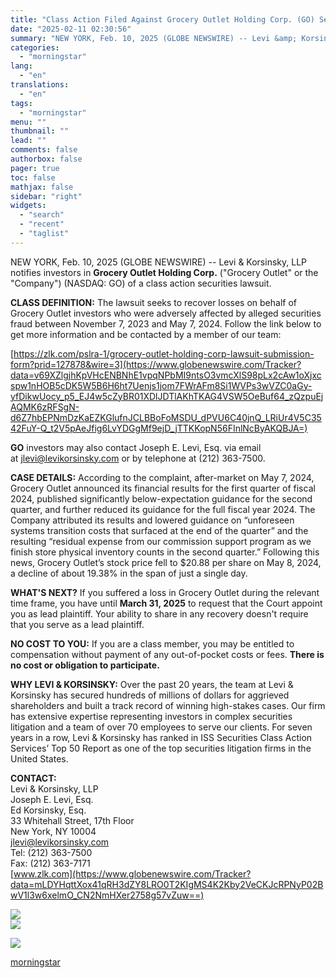 ```yaml
---
title: "Class Action Filed Against Grocery Outlet Holding Corp. (GO) Seeking Recovery for Investors – Contact Levi & Korsinsky"
date: "2025-02-11 02:30:56"
summary: "NEW YORK, Feb. 10, 2025 (GLOBE NEWSWIRE) -- Levi &amp; Korsinsky, LLP notifies investors in Grocery Outlet Holding Corp. (\"Grocery Outlet\" or the \"Company\") (NASDAQ: GO) of a class action securities lawsuit. CLASS DEFINITION: The lawsuit seeks to recover losses on behalf of Grocery Outlet investors who were adversely affected..."
categories:
  - "morningstar"
lang:
  - "en"
translations:
  - "en"
tags:
  - "morningstar"
menu: ""
thumbnail: ""
lead: ""
comments: false
authorbox: false
pager: true
toc: false
mathjax: false
sidebar: "right"
widgets:
  - "search"
  - "recent"
  - "taglist"
---
```


NEW YORK, Feb. 10, 2025 (GLOBE NEWSWIRE) -- Levi & Korsinsky, LLP notifies investors in **Grocery Outlet Holding Corp.** ("Grocery Outlet" or the "Company") (NASDAQ: GO) of a class action securities lawsuit.

**CLASS DEFINITION:** The lawsuit seeks to recover losses on behalf of Grocery Outlet investors who were adversely affected by alleged securities fraud between November 7, 2023 and May 7, 2024. Follow the link below to get more information and be contacted by a member of our team:

[https://zlk.com/pslra-1/grocery-outlet-holding-corp-lawsuit-submission-form?prid=127878&wire=3](https://www.globenewswire.com/Tracker?data=v69XZlgjhKpVHcENBNhE1vpqNPbMI9ntsO3vmcXlS98pLx2cAw1oXjxcspw1nHOB5cDK5W5B6H6ht7Uenjs1jom7FWrAFm8Si1WVPs3wVZC0aGy-yfDikwUocy_p5_EJ4w5cZyBR01XDlJDTlAKhTKAG4VSW5OeBuf64_zQzpuEjAQMK6zRFSgN-d6Z7hbEPNmDzKaEZKGlufnJCLBBoFoMSDU_dPVU6C40jnQ_LRiUr4V5C3542FuY-Q_t2V5pAeJfig6LvYDGgMf9ejD_jTTKKopN56FInlNcByAKQBJA=)

**GO** investors may also contact Joseph E. Levi, Esq. via email at [jlevi@levikorsinsky.com](https://www.globenewswire.com/Tracker?data=Z2uiqGFegO8qsJvWhiflERqgEvGL3sAkPhS29NOAuUQb6o2pw7CZnDkGnb4g2jEUDURwZFSR5dPrVWhNZ8BNDBTT6tACTVJ1M8hEkOfSnSI=) or by telephone at (212) 363-7500.

**CASE DETAILS:** According to the complaint, after-market on May 7, 2024, Grocery Outlet announced its financial results for the first quarter of fiscal 2024, published significantly below-expectation guidance for the second quarter, and further reduced its guidance for the full fiscal year 2024. The Company attributed its results and lowered guidance on “unforeseen systems transition costs that surfaced at the end of the quarter” and the resulting “residual expense from our commission support program as we finish store physical inventory counts in the second quarter.” Following this news, Grocery Outlet’s stock price fell to $20.88 per share on May 8, 2024, a decline of about 19.38% in the span of just a single day.

**WHAT'S NEXT?** If you suffered a loss in Grocery Outlet during the relevant time frame, you have until **March 31, 2025** to request that the Court appoint you as lead plaintiff. Your ability to share in any recovery doesn't require that you serve as a lead plaintiff.

**NO COST TO YOU:** If you are a class member, you may be entitled to compensation without payment of any out-of-pocket costs or fees. **There is no cost or obligation to participate.**

**WHY LEVI & KORSINSKY:** Over the past 20 years, the team at Levi & Korsinsky has secured hundreds of millions of dollars for aggrieved shareholders and built a track record of winning high-stakes cases. Our firm has extensive expertise representing investors in complex securities litigation and a team of over 70 employees to serve our clients. For seven years in a row, Levi & Korsinsky has ranked in ISS Securities Class Action Services’ Top 50 Report as one of the top securities litigation firms in the United States.

**CONTACT:**  
Levi & Korsinsky, LLP   
Joseph E. Levi, Esq.  
Ed Korsinsky, Esq.  
33 Whitehall Street, 17th Floor  
New York, NY 10004  
[jlevi@levikorsinsky.com](https://www.globenewswire.com/Tracker?data=Z2uiqGFegO8qsJvWhiflERqgEvGL3sAkPhS29NOAuUQgvkDXUH_gFbZmyTPdvQFVdE90U1QnQWJKMXuQsE-LND59sJEDrwYlxAr08UAheEk=)   
Tel: (212) 363-7500  
Fax: (212) 363-7171  
[www.zlk.com](https://www.globenewswire.com/Tracker?data=mLDYHqttXox41qRH3dZY8LRO0T2KIgMS4K2Kby2VeCKJcRPNyP02BwV1l3w6xelmO_CN2NmHXer2758g57vZuw==)

 ![](https://www.globenewswire.com/newsroom/ti?nf=OTM1NTg2NyM2NzQzNzc0IzIwMjA0MjY=)   
 ![](https://ml.globenewswire.com/media/ZTJjMmJiN2MtMDYyNi00MjcxLTkxMzQtZjM4OGE0ZWYyOGM5LTEwMzIyOTM=/tiny/Levi-Korsinsky-LLP.png)

 [![](https://ml.globenewswire.com/media/d91bd4e6-7d18-43f7-a479-4f992242a82a/small/gradient-box-png.png)](https://www.globenewswire.com/NewsRoom/AttachmentNg/d91bd4e6-7d18-43f7-a479-4f992242a82a)

[morningstar](https://www.morningstar.com/news/globe-newswire/9355867/class-action-filed-against-grocery-outlet-holding-corp-go-seeking-recovery-for-investors-contact-levi-korsinsky)
